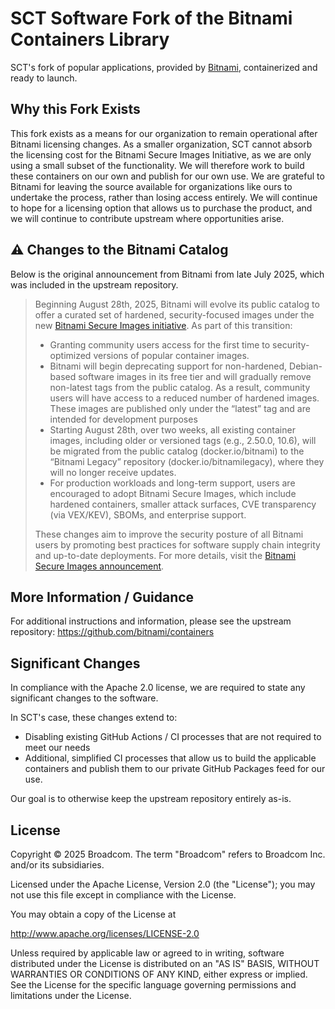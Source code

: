 # SCT Software Fork of the Bitnami Containers Library

SCT's fork of popular applications, provided by [Bitnami](https://bitnami.com), containerized and ready to launch.

## Why this Fork Exists

This fork exists as a means for our organization to remain operational after Bitnami licensing changes. As a smaller organization, SCT cannot absorb the licensing cost for the Bitnami Secure Images Initiative, as we are only using a small subset of the functionality. We will therefore work to build these containers on our own and publish for our own use. We are grateful to Bitnami for leaving the source available for organizations like ours to undertake the process, rather than losing access entirely. We will continue to hope for a licensing option that allows us to purchase the product, and we will continue to contribute upstream where opportunities arise.

## ⚠️ Changes to the Bitnami Catalog

Below is the original announcement from Bitnami from late July 2025, which was included in the upstream repository.

>Beginning August 28th, 2025, Bitnami will evolve its public catalog to offer a curated set of hardened, security-focused images under the new [Bitnami Secure Images initiative](https://news.broadcom.com/app-dev/broadcom-introduces-bitnami-secure-images-for-production-ready-containerized-applications). As part of this transition:
>
>- Granting community users access for the first time to security-optimized versions of popular container images.
>- Bitnami will begin deprecating support for non-hardened, Debian-based software images in its free tier and will gradually remove non-latest tags from the public catalog. As a result, community users will have access to a reduced number of hardened images. These images are published only under the “latest” tag and are intended for development purposes
>- Starting August 28th, over two weeks, all existing container images, including older or versioned tags (e.g., 2.50.0, 10.6), will be migrated from the public catalog (docker.io/bitnami) to the “Bitnami Legacy” repository (docker.io/bitnamilegacy), where they will no longer receive updates.
>- For production workloads and long-term support, users are encouraged to adopt Bitnami Secure Images, which include hardened containers, smaller attack surfaces, CVE transparency (via VEX/KEV), SBOMs, and enterprise support.
>
>These changes aim to improve the security posture of all Bitnami users by promoting best practices for software supply chain integrity and up-to-date deployments. For more details, visit the [Bitnami Secure Images announcement](https://github.com/bitnami/containers/issues/83267).

## More Information / Guidance

For additional instructions and information, please see the upstream repository: <https://github.com/bitnami/containers>

## Significant Changes

In compliance with the Apache 2.0 license, we are required to state any significant changes to the software.

In SCT's case, these changes extend to:

- Disabling existing GitHub Actions / CI processes that are not required to meet our needs
- Additional, simplified CI processes that allow us to build the applicable containers and publish them to our private GitHub Packages feed for our use.

Our goal is to otherwise keep the upstream repository entirely as-is.

## License

Copyright &copy; 2025 Broadcom. The term "Broadcom" refers to Broadcom Inc. and/or its subsidiaries.

Licensed under the Apache License, Version 2.0 (the "License"); you may not use this file except in compliance with the License.

You may obtain a copy of the License at

<http://www.apache.org/licenses/LICENSE-2.0>

Unless required by applicable law or agreed to in writing, software distributed under the License is distributed on an "AS IS" BASIS, WITHOUT WARRANTIES OR CONDITIONS OF ANY KIND, either express or implied.
See the License for the specific language governing permissions and limitations under the License.
